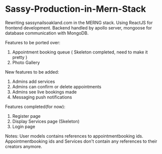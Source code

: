 # Sassy-Production-in-Mern-Stack
Rewriting sassynailsoakland.com in the MERNG stack. Using ReactJS for frontend development. Backend handled by apollo server, mongoose for database communication with MongoDB.


Features to be ported over:
  1. Appointment booking queue ( Skeleton completed, need to make it pretty )
  2. Photo Gallery
  
 
 
New features to be added:
  1. Admins add services
  2. Admins can confirm or delete appointments
  3. Admins see live bookings made
  4. Messaging push notifications 


Features completed(for now):
1. Register page
2. Display Services page (Skeleton) 
3. Login page

Notes: 
User models contains references to appointmentbooking ids.
Appointmentbooking ids and Services don't contain any references to their creators anymore. 